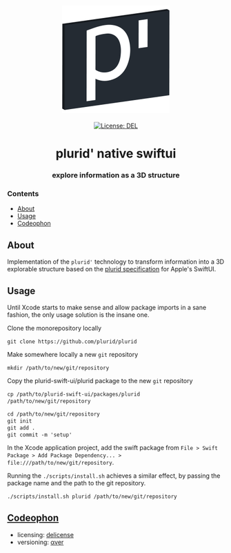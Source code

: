 <p align="center">
    <img src="https://raw.githubusercontent.com/plurid/plurid/master/about/identity/plurid-p-logo.png" height="250px">
    <br />
    <br />
    <a target="_blank" href="https://github.com/plurid/plurid/blob/master/LICENSE">
        <img src="https://img.shields.io/badge/license-DEL-blue.svg?colorB=1380C3&style=for-the-badge" alt="License: DEL">
    </a>
</p>



<h1 align="center">
    plurid' native swiftui
</h1>


<h3 align="center">
    explore information as a 3D structure
</h3>



### Contents

+ [About](#about)
+ [Usage](#usage)
+ [Codeophon](#codeophon)



## About

Implementation of the `plurid'` technology to transform information into a 3D explorable structure based on the [plurid specification](https://github.com/plurid/plurid/tree/master/packages/plurid-specification) for Apple's SwiftUI.



## Usage

Until Xcode starts to make sense and allow package imports in a sane fashion, the only usage solution is the insane one.

Clone the monorepository locally

```
git clone https://github.com/plurid/plurid
```

Make somewhere locally a new `git` repository

```
mkdir /path/to/new/git/repository
```

Copy the plurid-swift-ui/plurid package to the new `git` repository

```
cp /path/to/plurid-swift-ui/packages/plurid /path/to/new/git/repository
```

```
cd /path/to/new/git/repository
git init
git add .
git commit -m 'setup'
```

In the Xcode application project, add the swift package from `File > Swift Package > Add Package Dependency... > file:///path/to/new/git/repository`.

Running the `./scripts/install.sh` achieves a similar effect, by passing the package name and the path to the git repository.

``` bash
./scripts/install.sh plurid /path/to/new/git/repository
```



## [Codeophon](https://github.com/ly3xqhl8g9/codeophon)

+ licensing: [delicense](https://github.com/ly3xqhl8g9/delicense)
+ versioning: [αver](https://github.com/ly3xqhl8g9/alpha-versioning)
